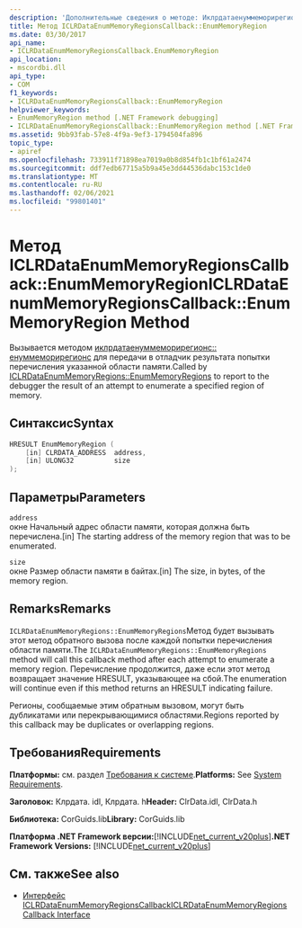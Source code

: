 ```yaml
---
description: 'Дополнительные сведения о методе: Иклрдатаенуммеморирегионскаллбакк:: Енуммеморирегион'
title: Метод ICLRDataEnumMemoryRegionsCallback::EnumMemoryRegion
ms.date: 03/30/2017
api_name:
- ICLRDataEnumMemoryRegionsCallback.EnumMemoryRegion
api_location:
- mscordbi.dll
api_type:
- COM
f1_keywords:
- ICLRDataEnumMemoryRegionsCallback::EnumMemoryRegion
helpviewer_keywords:
- EnumMemoryRegion method [.NET Framework debugging]
- ICLRDataEnumMemoryRegionsCallback::EnumMemoryRegion method [.NET Framework debugging]
ms.assetid: 9bb93fab-57e8-4f9a-9ef3-1794504fa896
topic_type:
- apiref
ms.openlocfilehash: 733911f71898ea7019a0b8d854fb1c1bf61a2474
ms.sourcegitcommit: ddf7edb67715a5b9a45e3dd44536dabc153c1de0
ms.translationtype: MT
ms.contentlocale: ru-RU
ms.lasthandoff: 02/06/2021
ms.locfileid: "99801401"
---
```

# <a name="iclrdataenummemoryregionscallbackenummemoryregion-method"></a><span data-ttu-id="89e0a-103">Метод ICLRDataEnumMemoryRegionsCallback::EnumMemoryRegion</span><span class="sxs-lookup"><span data-stu-id="89e0a-103">ICLRDataEnumMemoryRegionsCallback::EnumMemoryRegion Method</span></span>

<span data-ttu-id="89e0a-104">Вызывается методом [иклрдатаенуммеморирегионс:: енуммеморирегионс](iclrdataenummemoryregions-enummemoryregions-method.md) для передачи в отладчик результата попытки перечисления указанной области памяти.</span><span class="sxs-lookup"><span data-stu-id="89e0a-104">Called by [ICLRDataEnumMemoryRegions::EnumMemoryRegions](iclrdataenummemoryregions-enummemoryregions-method.md) to report to the debugger the result of an attempt to enumerate a specified region of memory.</span></span>  
  
## <a name="syntax"></a><span data-ttu-id="89e0a-105">Синтаксис</span><span class="sxs-lookup"><span data-stu-id="89e0a-105">Syntax</span></span>  
  
```cpp  
HRESULT EnumMemoryRegion (  
    [in] CLRDATA_ADDRESS  address,  
    [in] ULONG32          size  
);  
```  
  
## <a name="parameters"></a><span data-ttu-id="89e0a-106">Параметры</span><span class="sxs-lookup"><span data-stu-id="89e0a-106">Parameters</span></span>  

 `address`  
 <span data-ttu-id="89e0a-107">окне Начальный адрес области памяти, которая должна быть перечислена.</span><span class="sxs-lookup"><span data-stu-id="89e0a-107">[in] The starting address of the memory region that was to be enumerated.</span></span>  
  
 `size`  
 <span data-ttu-id="89e0a-108">окне Размер области памяти в байтах.</span><span class="sxs-lookup"><span data-stu-id="89e0a-108">[in] The size, in bytes, of the memory region.</span></span>  
  
## <a name="remarks"></a><span data-ttu-id="89e0a-109">Remarks</span><span class="sxs-lookup"><span data-stu-id="89e0a-109">Remarks</span></span>  

 <span data-ttu-id="89e0a-110">`ICLRDataEnumMemoryRegions::EnumMemoryRegions`Метод будет вызывать этот метод обратного вызова после каждой попытки перечисления области памяти.</span><span class="sxs-lookup"><span data-stu-id="89e0a-110">The `ICLRDataEnumMemoryRegions::EnumMemoryRegions` method will call this callback method after each attempt to enumerate a memory region.</span></span> <span data-ttu-id="89e0a-111">Перечисление продолжится, даже если этот метод возвращает значение HRESULT, указывающее на сбой.</span><span class="sxs-lookup"><span data-stu-id="89e0a-111">The enumeration will continue even if this method returns an HRESULT indicating failure.</span></span>  
  
 <span data-ttu-id="89e0a-112">Регионы, сообщаемые этим обратным вызовом, могут быть дубликатами или перекрывающимися областями.</span><span class="sxs-lookup"><span data-stu-id="89e0a-112">Regions reported by this callback may be duplicates or overlapping regions.</span></span>  
  
## <a name="requirements"></a><span data-ttu-id="89e0a-113">Требования</span><span class="sxs-lookup"><span data-stu-id="89e0a-113">Requirements</span></span>  

 <span data-ttu-id="89e0a-114">**Платформы:** см. раздел [Требования к системе](../../get-started/system-requirements.md).</span><span class="sxs-lookup"><span data-stu-id="89e0a-114">**Platforms:** See [System Requirements](../../get-started/system-requirements.md).</span></span>  
  
 <span data-ttu-id="89e0a-115">**Заголовок:** Клрдата. idl, Клрдата. h</span><span class="sxs-lookup"><span data-stu-id="89e0a-115">**Header:** ClrData.idl, ClrData.h</span></span>  
  
 <span data-ttu-id="89e0a-116">**Библиотека:** CorGuids.lib</span><span class="sxs-lookup"><span data-stu-id="89e0a-116">**Library:** CorGuids.lib</span></span>  
  
 <span data-ttu-id="89e0a-117">**Платформа .NET Framework версии:**[!INCLUDE[net_current_v20plus](../../../../includes/net-current-v20plus-md.md)]</span><span class="sxs-lookup"><span data-stu-id="89e0a-117">**.NET Framework Versions:** [!INCLUDE[net_current_v20plus](../../../../includes/net-current-v20plus-md.md)]</span></span>  
  
## <a name="see-also"></a><span data-ttu-id="89e0a-118">См. также</span><span class="sxs-lookup"><span data-stu-id="89e0a-118">See also</span></span>

- [<span data-ttu-id="89e0a-119">Интерфейс ICLRDataEnumMemoryRegionsCallback</span><span class="sxs-lookup"><span data-stu-id="89e0a-119">ICLRDataEnumMemoryRegionsCallback Interface</span></span>](iclrdataenummemoryregionscallback-interface.md)
